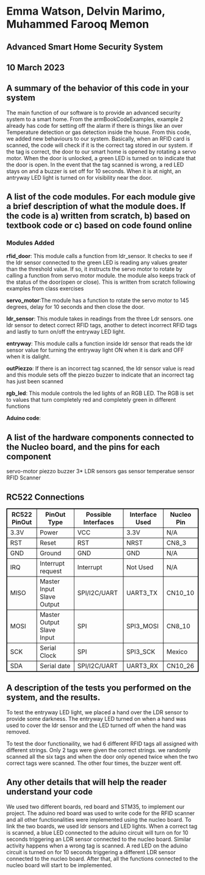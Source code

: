 
# Emma Watson, Delvin Marimo, Muhammed Farooq Memon

## Advanced Smart Home Security System
## 10 March 2023


## A summary of the behavior of this code in your system

The main function of our software is to provide an advanced security system to a smart home. From the armBookCodeExamples, example 2 already has code for setting off the alarm if there is things like an over Temperature detection or gas detection inside the house. From this code, we added new behaviours to our system. Basically, when an RFID card is scanned, the code will check if it is the correct tag stored in our system. if the tag is correct, the door to our smart home is opened by rotating a servo motor. When the door is unlocked, a green LED is turned on to indicate that the door is open. In the event that the tag scanned is wrong, a red LED stays on and a buzzer is set off for 10 seconds. When it is at night, an antryway LED light is turned on for visibility near the door.  


## A list of the code modules. For each module give a brief description of what the module does. If the code is a) written from scratch, b) based on textbook code or c) based on code found online

### Modules Added

**rfid_door**: This module calls a function from ldr_sensor. It checks to see if the ldr sensor connected to the green LED is reading any values greater than the threshold value. If so, it instructs the servo motor to rotate by calling a function from servo motor module. the module also keeps track of the status of the door(open or close). This is written from scratch following examples from class exercises

**servo_motor**:The module has a function to rotate the servo motor to 145 degrees, delay for 10 seconds and then close the door. 

**ldr_sensor**: This module takes in readings from the three Ldr sensors. one ldr sensor to detect correct RFID tags, another to detect incorrect RFID tags and lastly to turn on/off the entryway LED light. 

**entryway**:  This module calls a function inside ldr sensor that reads the ldr sensor value for turning the entryway light ON when it is dark and OFF when it is dalight. 

**outPiezzo**: If there is an incorrect tag scanned, the ldr sensor value is read and this module sets off the piezzo buzzer to indicate that an incorrect tag has just been scanned

**rgb_led**: This module controls the led lights of an RGB LED. The RGB is set to values that turn completely red and completely green in different functions

**Aduino code**: 


## A list of the hardware components connected to the Nucleo board, and the pins for each component

servo-motor
piezzo buzzer
3* LDR sensors
gas sensor
temperatue sensor
RFID Scanner


<!DOCTYPE html>
<html>
<style>
table, th, td {
  border:1px solid black;
}
</style>
<body>

<h2>RC522 Connections</h2>

<table style="width:100%">
  <tr>
    <th>RC522 PinOut</th>
    <th>PinOut Type</th>
    <th>Possible Interfaces</th>
    <th>Interface Used</th>
    <th>Nucleo Pin</th>
  </tr>
  <tr>
    <td>3.3V</td>
    <td>Power</td>
    <td>VCC</td>
    <td>3.3V</td>
    <td>N/A</td>
  </tr>
  <tr>
    <td>RST</td>
    <td>Reset</td>
    <td>RST</td>
    <td>NRST</td>
    <td>CN8_3</td>
  </tr>
  <tr>
    <td>GND</td>
    <td>Ground</td>
    <td>GND</td>
    <td>GND</td>
    <td>N/A</td>
  </tr>
  <tr>
    <td>IRQ</td>
    <td>Interrupt request</td>
    <td>Interrupt</td>
    <td>Not Used</td>
    <td>N/A</td>
  </tr>
  <tr>
    <td>MISO</td>
    <td>Master Input Slave Output</td>
    <td>SPI/I2C/UART</td>
    <td>UART3_TX</td>
    <td>CN10_10</td>
  </tr>
  <tr>
    <td>MOSI</td>
    <td>Master Output Slave Input</td>
    <td>SPI</td>
    <td>SPI3_MOSI</td>
    <td>CN8_10</td>
  </tr>
  <tr>
    <td>SCK</td>
    <td>Serial Clock</td>
    <td>SPI</td>
    <td>SPI3_SCK</td>
    <td>Mexico</td>
  </tr>
  <tr>
    <td>SDA</td>
    <td>Serial date</td>
    <td>SPI/I2C/UART</td>
    <td>UART3_RX</td>
    <td>CN10_26</td>
  </tr>
  
</table>

</body>
</html>

## A description of the tests you performed on the system, and the results.
To test the entryway LED light, we placed a hand over the LDR sensor to provide some darkness. The entryway LED turned on when a hand was used to cover the ldr sensor and the LED turned off when the hand was removed.

To test the door functionaility, we had 6 different RFID tags all assigned with different strings. Only 2 tags were given the correct strings. we randomly scanned all the six tags and when the door only opened twice when the two correct tags were scanned. The other four times, the buzzer went off. 


## Any other details that will help the reader understand your code

We used two different boards, red board and STM35, to implement our project. The aduino red board was used to write code for the RFID scanner and all other functionalities were implemented using the nucleo board. To link the two boards, we used ldr sensors and LED lights. When a correct tag is scanned, a blue LED connected to the aduino circuit will turn on for 10 seconds triggering an LDR sensor connected to the nucleo board. Similar activity happens when a wrong tag is scanned. A red LED on the aduino circuit is turned on for 10 seconds triggering a different LDR sensor connected to the nucleo board. After that, all the functions connected to the nucleo board will start to be implemented.
